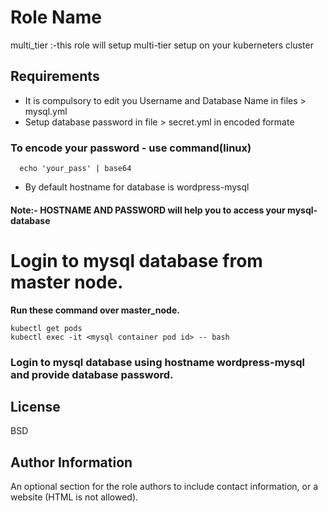 Role Name
=========

multi_tier :-this role will setup multi-tier setup on your kuberneters cluster

Requirements
------------
- It is compulsory to edit you Username and Database Name in files > mysql.yml
- Setup database password in file > secret.yml in encoded formate
 ### To encode your password - use command(linux)
      echo 'your_pass' | base64
- By default hostname for database is wordpress-mysql
#### Note:- HOSTNAME AND PASSWORD will help you to access your mysql-database



# Login to mysql database from master node.
   **Run these command over master_node.**
 
    kubectl get pods
    kubectl exec -it <mysql container pod id> -- bash
    
### Login to mysql database using hostname wordpress-mysql and provide database password. 


License
-------

BSD

Author Information
------------------

An optional section for the role authors to include contact information, or a website (HTML is not allowed).
